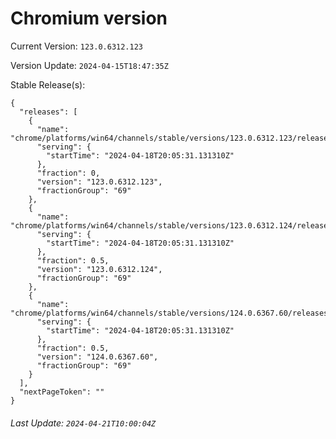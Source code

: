 # Chromium version

Current Version: `123.0.6312.123`

Version Update: `2024-04-15T18:47:35Z`

Stable Release(s):
```
{
  "releases": [
    {
      "name": "chrome/platforms/win64/channels/stable/versions/123.0.6312.123/releases/1713470731",
      "serving": {
        "startTime": "2024-04-18T20:05:31.131310Z"
      },
      "fraction": 0,
      "version": "123.0.6312.123",
      "fractionGroup": "69"
    },
    {
      "name": "chrome/platforms/win64/channels/stable/versions/123.0.6312.124/releases/1713470731",
      "serving": {
        "startTime": "2024-04-18T20:05:31.131310Z"
      },
      "fraction": 0.5,
      "version": "123.0.6312.124",
      "fractionGroup": "69"
    },
    {
      "name": "chrome/platforms/win64/channels/stable/versions/124.0.6367.60/releases/1713470731",
      "serving": {
        "startTime": "2024-04-18T20:05:31.131310Z"
      },
      "fraction": 0.5,
      "version": "124.0.6367.60",
      "fractionGroup": "69"
    }
  ],
  "nextPageToken": ""
}
```

###### Last Update: `2024-04-21T10:00:04Z`
        